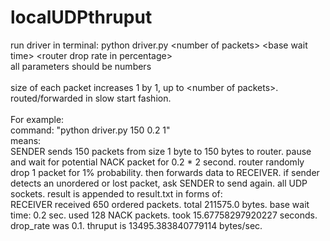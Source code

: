 # localUDPthruput

run driver in terminal: 
  python driver.py \<number of packets\> \<base wait time\> \<router drop rate in percentage\>
  <br>
  all parameters should be numbers
  <br><br>
  size of each packet increases 1 by 1, up to \<number of packets\>. routed/forwarded in slow start fashion.
  <br><br>
  For example:
  <br>
  command: "python driver.py 150 0.2 1"
  <br>
  means:
  <br>
  SENDER sends 150 packets from size 1 byte to 150 bytes to router. pause and wait for potential NACK packet for 0.2 * 2 second. router randomly drop 1 packet for 1% probability. then forwards data to RECEIVER. if sender detects an unordered or lost packet, ask SENDER to send again. all UDP sockets. result is appended to result.txt in forms of:
  <br>
  RECEIVER received 650 ordered packets. total 211575.0 bytes. base wait time: 0.2 sec. used 128 NACK packets. took 15.67758297920227 seconds. drop_rate was 0.1. thruput is 13495.383840779114 bytes/sec. 
